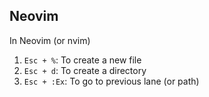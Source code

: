## Neovim 

In Neovim (or nvim)

1. `Esc + %`: To create a new file
2. `Esc + d`: To create a directory
3. `Esc + :Ex`: To go to previous lane (or path)
